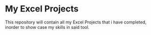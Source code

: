 # My Excel Projects
This repository will contain all my Excel Projects that i have completed, inorder to show case my skills in said tool.

